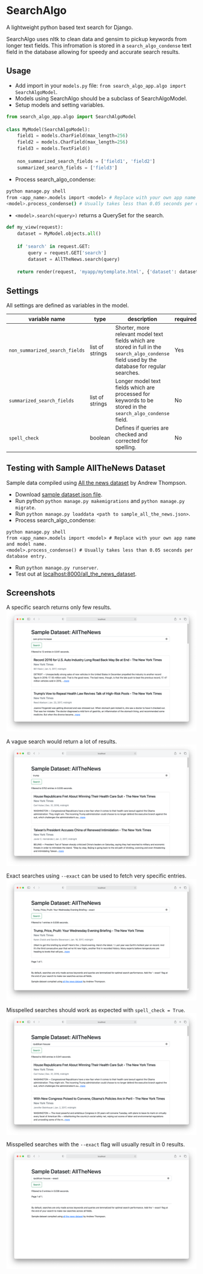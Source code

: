 # SearchAlgo
A lightweight python based text search for Django.

SearchAlgo uses nltk to clean data and gensim to pickup keywords from longer text fields. This infromation is stored in a `search_algo_condense` text field in the database allowing for speedy and accurate search results.

## Usage
* Add import in your `models.py` file: `from search_algo_app.algo import SearchAlgoModel`.
* Models using SearchAlgo should be a subclass of SearchAlgoModel.
* Setup models and setting variables.
```python 
from search_algo_app.algo import SearchAlgoModel

class MyModel(SearchAlgoModel):
    field1 = models.CharField(max_length=256)
    field2 = models.CharField(max_length=256)
    field3 = models.TextField()

    non_summarized_search_fields = ['field1', 'field2']
    summarized_search_fields = ['field3']
```
* Process search_algo_condense:
```bash
python manage.py shell
from <app_name>.models import <model> # Replace with your own app name and model name.
<model>.process_condense() # Usually takes less than 0.05 seconds per database entry.
```
* `<model>.search(<query>)` returns a QuerySet for the search.
```python
def my_view(request):
    dataset = MyModel.objects.all()

    if 'search' in request.GET:
        query = request.GET['search']
        dataset = AllTheNews.search(query)

    return render(request, 'myapp/mytemplate.html', {'dataset': dataset})

```

## Settings
All settings are defined as variables in the model.

| variable name | type | description | required | default |
| -- | -- | -- | --| -- |
| `non_summarized_search_fields` | list of strings | Shorter, more relevant model text fields which are stored in full in the `search_algo_condense` field used by the database for regular searches. | Yes | None |
| `summarized_search_fields` | list of strings | Longer model text fields which are processed for keywords to be stored in the `search_algo_condense` field. | No | None |
| `spell_check` | boolean | Defines if queries are checked and corrected for spelling. | No | False |

## Testing with Sample AllTheNews Dataset
Sample data compiled using [All the news dataset](https://www.kaggle.com/snapcrack/all-the-news) by Andrew Thompson.

* Download [sample dataset json file](https://mega.nz/file/smpgwS5Z#mVIeyQbqC8Sv4A2w5balkXtOfwCXG4QwX8zq-xqFiKc).
* Run python `python manage.py makemigrations` and `python manage.py migrate`.
* Run `python manage.py loaddata <path to sample_all_the_news.json>`.
* Process search_algo_condense:
```shell
python manage.py shell
from <app_name>.models import <model> # Replace with your own app name and model name.
<model>.process_condense() # Usually takes less than 0.05 seconds per database entry.
```
* Run `python manage.py runserver`.
* Test out at [localhost:8000/all_the_news_dataset](http://localhost:8000/all_the_news_dataset/).

## Screenshots
A specific search returns only few results.
![](/screenshots/specific_search.png)

A vague search would return a lot of results.
![](/screenshots/vague_search.png)

Exact searches using `--exact` can be used to fetch very specific entries.
![](/screenshots/exact_search.png)

Misspelled searches should work as expected with `spell_check = True`.
![](/screenshots/misspelled_search.png)

Misspelled searches with the `--exact` flag will usually result in 0 results.
![](/screenshots/exact_misspelled_search.png)